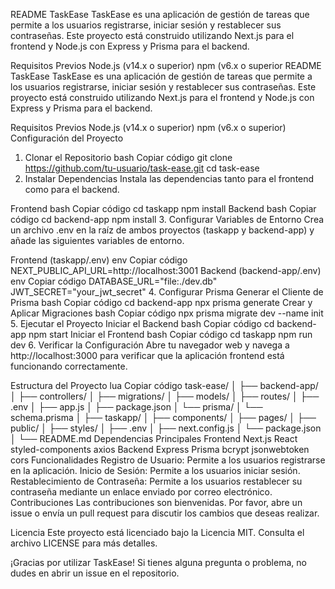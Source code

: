 README
TaskEase
TaskEase es una aplicación de gestión de tareas que permite a los usuarios registrarse, iniciar sesión y restablecer sus contraseñas. Este proyecto está construido utilizando Next.js para el frontend y Node.js con Express y Prisma para el backend.

Requisitos Previos
Node.js (v14.x o superior)
npm (v6.x o superior
README
TaskEase
TaskEase es una aplicación de gestión de tareas que permite a los usuarios registrarse, iniciar sesión y restablecer sus contraseñas. Este proyecto está construido utilizando Next.js para el frontend y Node.js con Express y Prisma para el backend.

Requisitos Previos
Node.js (v14.x o superior)
npm (v6.x o superior)
Configuración del Proyecto
1. Clonar el Repositorio
bash
Copiar código
git clone https://github.com/tu-usuario/task-ease.git
cd task-ease
2. Instalar Dependencias
Instala las dependencias tanto para el frontend como para el backend.

Frontend
bash
Copiar código
cd taskapp
npm install
Backend
bash
Copiar código
cd backend-app
npm install
3. Configurar Variables de Entorno
Crea un archivo .env en la raíz de ambos proyectos (taskapp y backend-app) y añade las siguientes variables de entorno.

Frontend (taskapp/.env)
env
Copiar código
NEXT_PUBLIC_API_URL=http://localhost:3001
Backend (backend-app/.env)
env
Copiar código
DATABASE_URL="file:./dev.db"
JWT_SECRET="your_jwt_secret"
4. Configurar Prisma
Generar el Cliente de Prisma
bash
Copiar código
cd backend-app
npx prisma generate
Crear y Aplicar Migraciones
bash
Copiar código
npx prisma migrate dev --name init
5. Ejecutar el Proyecto
Iniciar el Backend
bash
Copiar código
cd backend-app
npm start
Iniciar el Frontend
bash
Copiar código
cd taskapp
npm run dev
6. Verificar la Configuración
Abre tu navegador web y navega a http://localhost:3000 para verificar que la aplicación frontend está funcionando correctamente.

Estructura del Proyecto
lua
Copiar código
task-ease/
│
├── backend-app/
│   ├── controllers/
│   ├── migrations/
│   ├── models/
│   ├── routes/
│   ├── .env
│   ├── app.js
│   ├── package.json
│   └── prisma/
│       └── schema.prisma
│
├── taskapp/
│   ├── components/
│   ├── pages/
│   ├── public/
│   ├── styles/
│   ├── .env
│   ├── next.config.js
│   └── package.json
│
└── README.md
Dependencias Principales
Frontend
Next.js
React
styled-components
axios
Backend
Express
Prisma
bcrypt
jsonwebtoken
cors
Funcionalidades
Registro de Usuario: Permite a los usuarios registrarse en la aplicación.
Inicio de Sesión: Permite a los usuarios iniciar sesión.
Restablecimiento de Contraseña: Permite a los usuarios restablecer su contraseña mediante un enlace enviado por correo electrónico.
Contribuciones
Las contribuciones son bienvenidas. Por favor, abre un issue o envía un pull request para discutir los cambios que deseas realizar.

Licencia
Este proyecto está licenciado bajo la Licencia MIT. Consulta el archivo LICENSE para más detalles.

¡Gracias por utilizar TaskEase! Si tienes alguna pregunta o problema, no dudes en abrir un issue en el repositorio.
